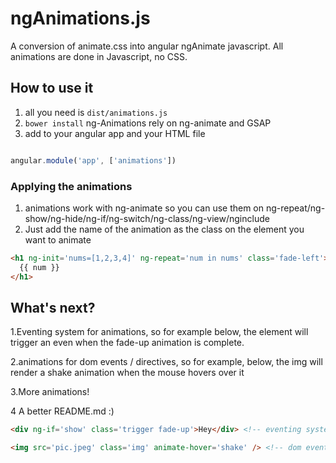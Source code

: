 ngAnimations.js
===============

A conversion of animate.css into angular ngAnimate javascript. All animations are done in Javascript, no CSS.


## How to use it
1. all you need is `dist/animations.js`
2. `bower install` ng-Animations rely on ng-animate and GSAP
3. add to your angular app and your HTML file

``` javascript

angular.module('app', ['animations'])
```

### Applying the animations
1. animations work with ng-animate so you can use them on ng-repeat/ng-show/ng-hide/ng-if/ng-switch/ng-class/ng-view/nginclude
2. Just add the name of the animation as the class on the element you want to animate

``` html
<h1 ng-init='nums=[1,2,3,4]' ng-repeat='num in nums' class='fade-left'>
  {{ num }}
</h1>
```

## What's next?
1.Eventing system for animations, so for example below, the element will trigger an even when the fade-up animation is complete.

2.animations for dom events / directives, so for example, below, the img will render a shake animation when the mouse hovers over it

3.More animations!

4 A better README.md :)
``` html
<div ng-if='show' class='trigger fade-up'>Hey</div> <!-- eventing system -->
```

``` html
<img src='pic.jpeg' class='img' animate-hover='shake' /> <!-- dom events -->
```
